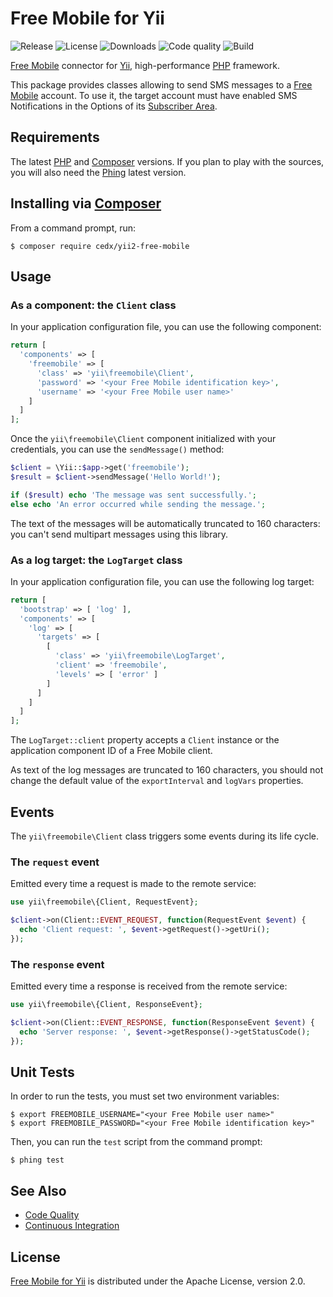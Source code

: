 # Free Mobile for Yii
![Release](https://img.shields.io/packagist/v/cedx/yii2-free-mobile.svg) ![License](https://img.shields.io/packagist/l/cedx/yii2-free-mobile.svg) ![Downloads](https://img.shields.io/packagist/dt/cedx/yii2-free-mobile.svg) ![Code quality](https://img.shields.io/codacy/grade/b7169de7f3c845eb86161f66df6875e2.svg) ![Build](https://img.shields.io/travis/cedx/yii2-free-mobile.svg)

[Free Mobile](http://mobile.free.fr) connector for [Yii](http://www.yiiframework.com), high-performance [PHP](https://secure.php.net) framework.

This package provides classes allowing to send SMS messages to a [Free Mobile](http://mobile.free.fr) account.
To use it, the target account must have enabled SMS Notifications in the Options of its [Subscriber Area](https://mobile.free.fr/moncompte).

## Requirements
The latest [PHP](https://secure.php.net) and [Composer](https://getcomposer.org) versions.
If you plan to play with the sources, you will also need the [Phing](https://www.phing.info) latest version.

## Installing via [Composer](https://getcomposer.org)
From a command prompt, run:

```shell
$ composer require cedx/yii2-free-mobile
```

## Usage

### As a component: the `Client` class
In your application configuration file, you can use the following component:

```php
return [
  'components' => [
    'freemobile' => [
      'class' => 'yii\freemobile\Client',
      'password' => '<your Free Mobile identification key>',
      'username' => '<your Free Mobile user name>'
    ]
  ]
];
```

Once the `yii\freemobile\Client` component initialized with your credentials, you can use the `sendMessage()` method:

```php
$client = \Yii::$app->get('freemobile');
$result = $client->sendMessage('Hello World!');

if ($result) echo 'The message was sent successfully.';
else echo 'An error occurred while sending the message.';
```

The text of the messages will be automatically truncated to 160 characters: you can't send multipart messages using this library.

### As a log target: the `LogTarget` class
In your application configuration file, you can use the following log target:

```php
return [
  'bootstrap' => [ 'log' ],
  'components' => [
    'log' => [
      'targets' => [
        [
          'class' => 'yii\freemobile\LogTarget',
          'client' => 'freemobile',
          'levels' => [ 'error' ]
        ]
      ]
    ]
  ]
];
```

The `LogTarget::client` property accepts a `Client` instance or the application component ID of a Free Mobile client.

As text of the log messages are truncated to 160 characters, you should not change the default value of the `exportInterval` and `logVars` properties.

## Events
The `yii\freemobile\Client` class triggers some events during its life cycle.

### The `request` event
Emitted every time a request is made to the remote service:

```php
use yii\freemobile\{Client, RequestEvent};

$client->on(Client::EVENT_REQUEST, function(RequestEvent $event) {
  echo 'Client request: ', $event->getRequest()->getUri();
});
```

### The `response` event
Emitted every time a response is received from the remote service:

```php
use yii\freemobile\{Client, ResponseEvent};

$client->on(Client::EVENT_RESPONSE, function(ResponseEvent $event) {
  echo 'Server response: ', $event->getResponse()->getStatusCode();
});
```

## Unit Tests
In order to run the tests, you must set two environment variables:

```shell
$ export FREEMOBILE_USERNAME="<your Free Mobile user name>"
$ export FREEMOBILE_PASSWORD="<your Free Mobile identification key>"
```

Then, you can run the `test` script from the command prompt:

```shell
$ phing test
```

## See Also
- [Code Quality](https://www.codacy.com/app/cedx/yii2-free-mobile)
- [Continuous Integration](https://travis-ci.org/cedx/yii2-free-mobile)

## License
[Free Mobile for Yii](https://github.com/cedx/yii2-free-mobile) is distributed under the Apache License, version 2.0.
